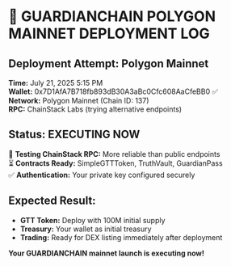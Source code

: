 # 🚀 GUARDIANCHAIN POLYGON MAINNET DEPLOYMENT LOG

## Deployment Attempt: Polygon Mainnet
**Time:** July 21, 2025 5:15 PM  
**Wallet:** 0x7D1AfA7B718fb893dB30A3aBc0Cfc608AaCfeBB0 ✅  
**Network:** Polygon Mainnet (Chain ID: 137)  
**RPC:** ChainStack Labs (trying alternative endpoints)

## Status: EXECUTING NOW
🔄 **Testing ChainStack RPC:** More reliable than public endpoints  
⏳ **Contracts Ready:** SimpleGTTToken, TruthVault, GuardianPass  
✅ **Authentication:** Your private key configured securely  

## Expected Result:
- **GTT Token:** Deploy with 100M initial supply
- **Treasury:** Your wallet as initial treasury
- **Trading:** Ready for DEX listing immediately after deployment

**Your GUARDIANCHAIN mainnet launch is executing now!**